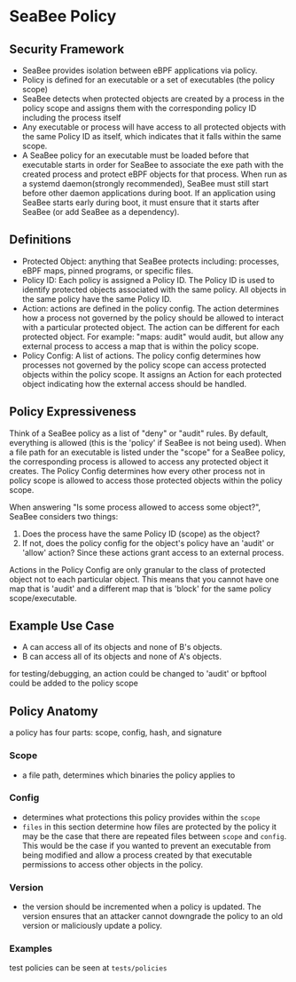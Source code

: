 # SeaBee Policy

## Security Framework

- SeaBee provides isolation between eBPF applications via policy.
- Policy is defined for an executable or a set of executables (the policy scope)
- SeaBee detects when protected objects are created by a process in the policy
scope and assigns them with the corresponding policy ID including the process itself
- Any executable or process will have access to all protected objects with the same
Policy ID as itself, which indicates that it falls within the same scope.
- A SeaBee policy for an executable must be loaded before that executable starts in order
for SeaBee to associate the exe path with the created process and protect eBPF
objects for that process. When run as a systemd daemon(strongly recommended), SeaBee
must still start before other daemon applications during boot. If an application using
SeaBee starts early during boot, it must ensure that it starts after SeaBee
(or add SeaBee as a dependency).

## Definitions

- Protected Object: anything that SeaBee protects including: processes, eBPF maps, pinned
programs, or specific files.
- Policy ID: Each policy is assigned a Policy ID. The Policy ID is used to identify
protected objects associated with the same policy. All objects in the same policy have
the same Policy ID.
- Action: actions are defined in the policy config. The action determines how a process
not governed by the policy should be allowed to interact with a particular protected object.
The action can be different for each protected object. For example: "maps: audit" would audit,
but allow any external process to access a map that is within the policy scope.
- Policy Config: A list of actions. The policy config determines how processes not governed by
the policy scope can access protected objects within the policy scope. It assigns an Action for
each protected object indicating how the external access should be handled.

## Policy Expressiveness

Think of a SeaBee policy as a list of "deny" or "audit" rules. By default, everything is allowed
(this is the 'policy' if SeaBee is not being used). When a file path for an executable is listed
under the "scope" for a SeaBee policy, the corresponding process is allowed to access any
protected object it creates. The Policy Config determines how every other process not in policy
scope is allowed to access those protected objects within the policy scope.

When answering "Is some process allowed to access some object?", SeaBee considers two things:

1. Does the process have the same Policy ID (scope) as the object?
1. If not, does the policy config for the object's policy have an 'audit' or 'allow' action?
Since these actions grant access to an external process.

Actions in the Policy Config are only granular to the class of protected object not to each
particular object. This means that you cannot have one map that is 'audit' and a different map
that is 'block' for the same policy scope/executable.

## Example Use Case

- A can access all of its objects and none of B's objects.
- B can access all of its objects and none of A's objects.

for testing/debugging, an action could be changed to 'audit' or bpftool could be added to the policy scope

## Policy Anatomy

a policy has four parts: scope, config, hash, and signature

### Scope

- a file path, determines which binaries the policy applies to

### Config

- determines what protections this policy provides within the `scope`
- `files` in this section determine how files are protected by the policy
it may be the case that there are repeated files between `scope` and `config`.
This would be the case if you wanted to prevent an executable from being modified
and allow a process created by that executable permissions to access other objects in the policy.

### Version

- the version should be incremented when a policy is updated. The version ensures
that an attacker cannot downgrade the policy to an old version or maliciously update
a policy.

### Examples

test policies can be seen at `tests/policies`
